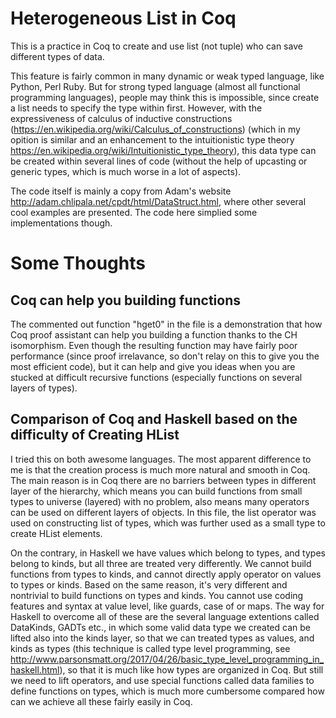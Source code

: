 # Heterogeneous List in Coq

This is a practice in Coq to create and use list (not tuple) who can save different types of data.

This feature is fairly common in many dynamic or weak typed language, like Python, Perl Ruby. But for strong typed language (almost all functional programming languages), people may think this is impossible, since create a list needs to specify the type within first. However, with the expressiveness of calculus of inductive constructions (https://en.wikipedia.org/wiki/Calculus_of_constructions) (which in my opition is similar and an enhancement to the intuitionistic type theory https://en.wikipedia.org/wiki/Intuitionistic_type_theory), this data type can be created within several lines of code (without the help of upcasting or generic types, which is much worse in a lot of aspects).

The code itself is mainly a copy from Adam's website http://adam.chlipala.net/cpdt/html/DataStruct.html, where other several cool examples are presented. The code here simplied some implementations though.

# Some Thoughts

## Coq can help you building functions

The commented out function "hget0" in the file is a demonstration that how Coq proof assistant can help you building a function thanks to the CH isomorphism. Even though the resulting function may have fairly poor performance (since proof irrelavance, so don't relay on this to give you the most efficient code), but it can help and give you ideas when you are stucked at difficult recursive functions (especially functions on several layers of types).

## Comparison of Coq and Haskell based on the difficulty of Creating HList

I tried this on both awesome languages. The most apparent difference to me is that the creation process is much more natural and smooth in Coq. The main reason is in Coq there are no barriers between types in different layer of the hierarchy, which means you can build functions from small types to universe (layered) with no problem, also means many operators can be used on different layers of objects. In this file, the list operator was used on constructing list of types, which was further used as a small type to create HList elements.

On the contrary, in Haskell we have values which belong to types, and types belong to kinds, but all three are treated very differently. We cannot build functions from types to kinds, and cannot directly apply operator on values to types or kinds. Based on the same reason, it's very different and nontrivial to build functions on types and kinds. You cannot use coding features and syntax at value level, like guards, case of or maps. The way for Haskell to overcome all of these are the several language extentions called DataKinds, GADTs etc., in which some valid data type we created can be lifted also into the kinds layer, so that we can treated types as values, and kinds as types (this technique is called type level programming, see http://www.parsonsmatt.org/2017/04/26/basic_type_level_programming_in_haskell.html), so that it is much like how types are organized in Coq. But still we need to lift operators, and use special functions called data families to define functions on types, which is much more cumbersome compared how can we achieve all these fairly easily in Coq.
 

